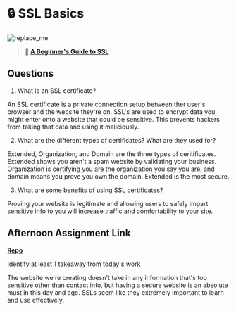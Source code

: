 # 🔒 SSL Basics

![replace_me](https://codeworks.blob.core.windows.net/public/assets/img/illustrations/placeholder.svg)

> **📖 [A Beginner's Guide to SSL](https://codeworksacademy.com/fs-student-guide/resources/wk8-9/07-SSL)**

## Questions

1. What is an SSL certificate?

An SSL certificate is a private connection setup between ther user's browser and the website they're on. SSL's are used to encrypt data you might enter onto a website that could be sensitive. This prevents hackers from taking that data and using it maliciously.

2. What are the different types of certificates? What are they used for?

Extended, Organization, and Domain are the three types of ceritificates.
Extended shows you aren't a spam website by validating your business. Organization is certifying you are the organization you say you are, and domain means you prove you own the domain. Extended is the most secure.

3. What are some benefits of using SSL certificates?

Proving your website is legitimate and allowing users to safely impart sensitive info to you will increase traffic and comfortability to your site.

## Afternoon Assignment Link

**[Repo](https://github.com/JustinBrower/<ASSIGNMENT_REPO>)**

Identify at least 1 takeaway from today's work

The website we're creating doesn't take in any information that's too sensitive other than contact info, but having a secure website is an absolute must in this day and age. SSLs seem like they extremely important to learn and use effectively.

